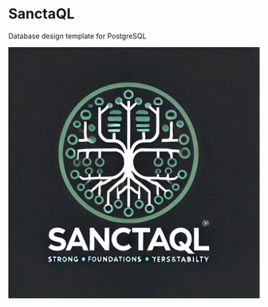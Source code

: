# SanctaQL
Database design template for PostgreSQL

![SanctaQL Logo](https://github.com/manuelep/SanctaQL/blob/main/sanctaql.png?raw=true "Draft AI Logo")
